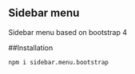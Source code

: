 
## Sidebar menu

Sidebar menu based on bootstrap 4

##Installation

```
npm i sidebar.menu.bootstrap
```
